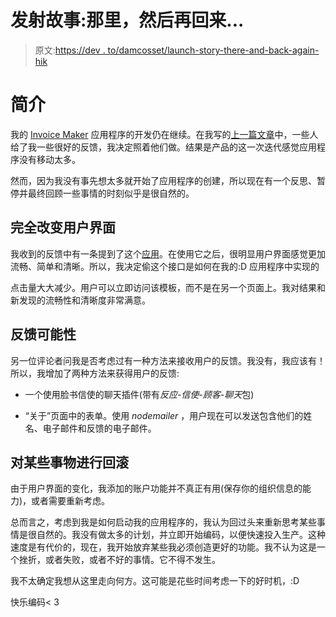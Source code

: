 # 发射故事:那里，然后再回来...

> 原文:[https://dev . to/damcosset/launch-story-there-and-back-again-hik](https://dev.to/damcosset/launch-story-there-and-back-again-hik)

# [](#introduction)简介

我的 [Invoice Maker](https://invoicemaker.com) 应用程序的开发仍在继续。在我写的[上一篇文章](https://dev.to/damcosset/launch-story-1st-month-3ene)中，一些人给了我一些很好的反馈，我决定照着他们做。结果是产品的这一次迭代感觉应用程序没有移动太多。

然而，因为我没有事先想太多就开始了应用程序的创建，所以现在有一个反思、暂停并最终回顾一些事情的时刻似乎是很自然的。

## [](#changing-the-ui-completely)完全改变用户界面

我收到的反馈中有一条提到了这个[应用](https://invoiceto.me/)。在使用它之后，很明显用户界面感觉更加流畅、简单和清晰。所以，我决定偷这个接口是如何在我的:D 应用程序中实现的

点击量大大减少。用户可以立即访问该模板，而不是在另一个页面上。我对结果和新发现的流畅性和清晰度非常满意。

## [](#feedbacks-possibility)反馈可能性

另一位评论者问我是否考虑过有一种方法来接收用户的反馈。我没有，我应该有！所以，我增加了两种方法来获得用户的反馈:

*   一个使用脸书信使的聊天插件(带有*反应-信使-顾客-聊天*包)

*   “关于”页面中的表单。使用 *nodemailer* ，用户现在可以发送包含他们的姓名、电子邮件和反馈的电子邮件。

## [](#rolling-back-on-some-things)对某些事物进行回滚

由于用户界面的变化，我添加的账户功能并不真正有用(保存你的组织信息的能力)，或者需要重新考虑。

总而言之，考虑到我是如何启动我的应用程序的，我认为回过头来重新思考某些事情是很自然的。我没有做太多的计划，并立即开始编码，以便快速投入生产。这种速度是有代价的，现在，我开始放弃某些我必须创造更好的功能。我不认为这是一个挫折，或者失败，或者不好的事情。它不得不发生。

我不太确定我想从这里走向何方。这可能是花些时间考虑一下的好时机，:D

快乐编码< 3